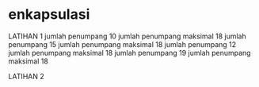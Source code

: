 # enkapsulasi
LATIHAN 1 
jumlah penumpang 10
jumlah penumpang maksimal 18
jumlah penumpang 15
jumlah penumpang maksimal 18
jumlah penumpang 12
jumlah penumpang maksimal 18
jumlah penumpang 19
jumlah penumpang maksimal 18

LATIHAN 2
